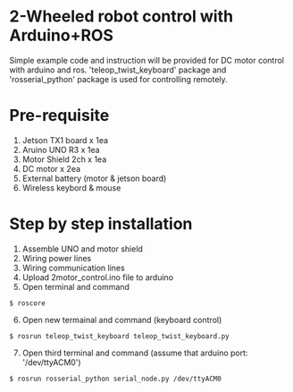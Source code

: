 # 2-Wheeled robot control with Arduino+ROS 
Simple example code and instruction will be provided for DC motor control with arduino and ros. 'teleop_twist_keyboard' package and 'rosserial_python' package is used for controlling remotely.
  
# Pre-requisite
1. Jetson TX1 board x 1ea
2. Aruino UNO R3 x 1ea
3. Motor Shield 2ch x 1ea
4. DC motor x 2ea
5. External battery (motor & jetson board)
6. Wireless keybord & mouse

# Step by step installation
1. Assemble UNO and motor shield
2. Wiring power lines 
3. Wiring communication lines
4. Upload 2motor_control.ino file to arduino
5. Open terminal and command
```
$ roscore
```
6. Open new termainal and command (keyboard control)
```
$ rosrun teleop_twist_keyboard teleop_twist_keyboard.py
```
7. Open third terminal and command (assume that arduino port: '/dev/ttyACM0')
```
$ rosrun rosserial_python serial_node.py /dev/ttyACM0
```
